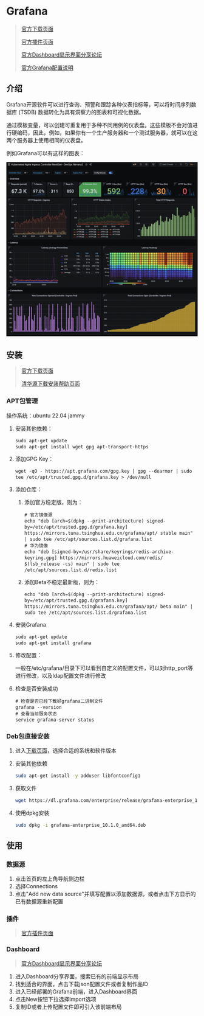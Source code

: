 # Grafana

>[官方下载页面](https://grafana.com/grafana/download)
>
>[官方插件页面](https://grafana.com/grafana/plugins/)
>
>[官方Dashboard显示界面分享论坛](https://grafana.com/grafana/dashboards/)
>
>[官方Grafana配置说明](https://grafana.com/docs/grafana/latest/setup-grafana/configure-grafana/)

## 介绍

Grafana开源软件可以进行查询、预警和跟踪各种仪表指标等，可以将时间序列数据库 (TSDB) 数据转化为具有洞察力的图表和可视化数据。

通过模板变量，可以创建可重复用于多种不同用例的仪表盘。这些模板不会对值进行硬编码，因此，例如，如果你有一个生产服务器和一个测试服务器，就可以在这两个服务器上使用相同的仪表盘。

例如Grafana可以有这样的图表：

![](./complex-dashboard-example.png)

## 安装

> [官方下载页面](https://grafana.com/grafana/download)
>
> [清华源下载安装帮助页面](https://mirrors.tuna.tsinghua.edu.cn/help/grafana/)

### APT包管理

操作系统：ubuntu 22.04 jammy

1. 安装其他依赖：

   ```shell
   sudo apt-get update
   sudo apt-get install wget gpg apt-transport-https
   ```

2. 添加GPG Key：

   ```shell
   wget -qO - https://apt.grafana.com/gpg.key | gpg --dearmor | sudo tee /etc/apt/trusted.gpg.d/grafana.key > /dev/null
   ```

3. 添加仓库：

   1. 添加官方稳定版，则为：

      ```shell
      # 官方镜像源
      echo "deb [arch=$(dpkg --print-architecture) signed-by=/etc/apt/trusted.gpg.d/grafana.key] https://mirrors.tuna.tsinghua.edu.cn/grafana/apt/ stable main" | sudo tee /etc/apt/sources.list.d/grafana.list
      # 华为镜像
      echo "deb [signed-by=/usr/share/keyrings/redis-archive-keyring.gpg] https://mirrors.huaweicloud.com/redis/ $(lsb_release -cs) main" | sudo tee /etc/apt/sources.list.d/redis.list
      ```

   2. 添加Beta不稳定最新版，则为：

      ```shell
      echo "deb [arch=$(dpkg --print-architecture) signed-by=/etc/apt/trusted.gpg.d/grafana.key] https://mirrors.tuna.tsinghua.edu.cn/grafana/apt/ beta main" | sudo tee /etc/apt/sources.list.d/grafana.list
      ```

4. 安装Grafana

   ```shell
   sudo apt-get update
   sudo apt-get install grafana
   ```

5. 修改配置：

   一般在/etc/grafana/目录下可以看到自定义的配置文件，可以对http_port等进行修改，以及ldap配置文件进行修改

6. 检查是否安装成功

   ```shell
   # 检查是否已经下载好grafana二进制文件
   grafana --version
   # 查看当前服务状态
   service grafana-server status
   ```

### Deb包直接安装

1. 进入[下载页面](https://grafana.com/grafana/download)，选择合适的系统和软件版本

2. 安装其他依赖

   ```bash
   sudo apt-get install -y adduser libfontconfig1
   ```

3. 获取文件

   ```bash
   wget https://dl.grafana.com/enterprise/release/grafana-enterprise_10.1.0_amd64.deb
   ```

4. 使用dpkg安装

   ```bash
   sudo dpkg -i grafana-enterprise_10.1.0_amd64.deb
   ```

   





## 使用

### 数据源

1. 点击首页的左上角导航侧边栏
2. 选择Connections
3. 点击"Add new data source"并填写配置以添加数据源，或者点击下方显示的已有数据源重新配置

### 插件

> [官方插件页面](https://grafana.com/grafana/plugins/)

### Dashboard

> [官方Dashboard显示界面分享论坛](https://grafana.com/grafana/dashboards/)

1. 进入Dashboard分享界面，搜索已有的前端显示布局
2. 找到适合的界面，点击下载json配置文件或者复制作品ID
3. 进入已经部署的Grafana前端，进入Dashboard界面
4. 点击New按钮下拉选择Import选项
5. 复制ID或者上传配置文件即可引入该前端布局
